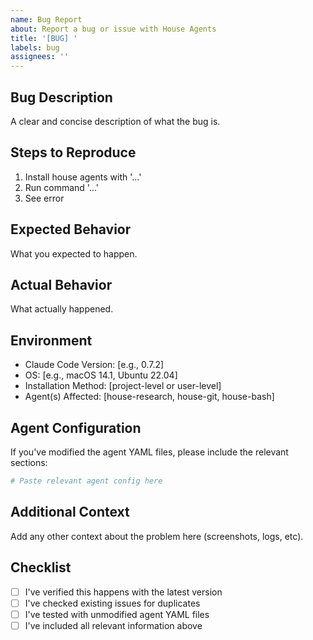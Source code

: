 ```yaml
---
name: Bug Report
about: Report a bug or issue with House Agents
title: '[BUG] '
labels: bug
assignees: ''
---
```


## Bug Description

A clear and concise description of what the bug is.

## Steps to Reproduce

1. Install house agents with '...'
2. Run command '...'
3. See error

## Expected Behavior

What you expected to happen.

## Actual Behavior

What actually happened.

## Environment

- Claude Code Version: [e.g., 0.7.2]
- OS: [e.g., macOS 14.1, Ubuntu 22.04]
- Installation Method: [project-level or user-level]
- Agent(s) Affected: [house-research, house-git, house-bash]

## Agent Configuration

If you've modified the agent YAML files, please include the relevant sections:

```yaml
# Paste relevant agent config here
```

## Additional Context

Add any other context about the problem here (screenshots, logs, etc).

## Checklist

- [ ] I've verified this happens with the latest version
- [ ] I've checked existing issues for duplicates
- [ ] I've tested with unmodified agent YAML files
- [ ] I've included all relevant information above
